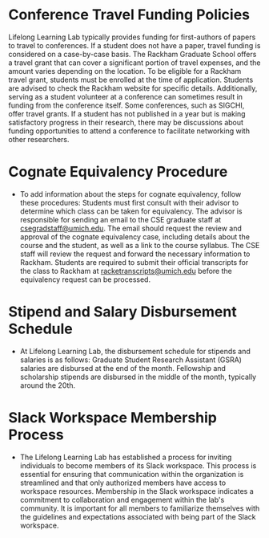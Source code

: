 # Conference Travel Funding Policies

Lifelong Learning Lab typically provides funding for first-authors of papers to travel to conferences. If a student does not have a paper, travel funding is considered on a case-by-case basis. The Rackham Graduate School offers a travel grant that can cover a significant portion of travel expenses, and the amount varies depending on the location. To be eligible for a Rackham travel grant, students must be enrolled at the time of application. Students are advised to check the Rackham website for specific details. Additionally, serving as a student volunteer at a conference can sometimes result in funding from the conference itself. Some conferences, such as SIGCHI, offer travel grants. If a student has not published in a year but is making satisfactory progress in their research, there may be discussions about funding opportunities to attend a conference to facilitate networking with other researchers.

# Cognate Equivalency Procedure

- To add information about the steps for cognate equivalency, follow these procedures: Students must first consult with their advisor to determine which class can be taken for equivalency. The advisor is responsible for sending an email to the CSE graduate staff at csegradstaff@umich.edu. The email should request the review and approval of the cognate equivalency case, including details about the course and the student, as well as a link to the course syllabus. The CSE staff will review the request and forward the necessary information to Rackham. Students are required to submit their official transcripts for the class to Rackham at racketranscripts@umich.edu before the equivalency request can be processed.

# Stipend and Salary Disbursement Schedule

- At Lifelong Learning Lab, the disbursement schedule for stipends and salaries is as follows: Graduate Student Research Assistant (GSRA) salaries are disbursed at the end of the month. Fellowship and scholarship stipends are disbursed in the middle of the month, typically around the 20th.

# Slack Workspace Membership Process

- The Lifelong Learning Lab has established a process for inviting individuals to become members of its Slack workspace. This process is essential for ensuring that communication within the organization is streamlined and that only authorized members have access to workspace resources. Membership in the Slack workspace indicates a commitment to collaboration and engagement within the lab's community. It is important for all members to familiarize themselves with the guidelines and expectations associated with being part of the Slack workspace.